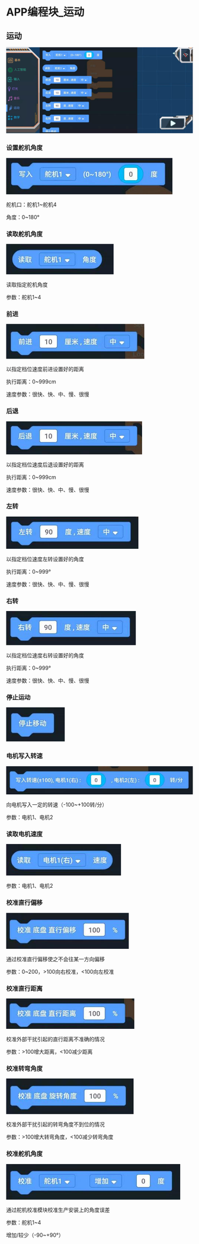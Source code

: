 # APP编程块_运动

## 运动

![](./images/MoonBot_APP_Moving.jpg)

### 设置舵机角度

![](./images/MoonBot_APP_Moving0.jpg)

舵机口：舵机1~舵机4

角度：0~180°

### 读取舵机角度

![](./images/MoonBot_APP_Moving1.jpg)

读取指定舵机角度

参数：舵机1~4

### 前进

![](./images/MoonBot_APP_Moving2.jpg)

以指定档位速度前进设置好的距离

执行距离：0~999cm

速度参数：很快、快、中、慢、很慢

### 后退

![](./images/MoonBot_APP_Moving3.jpg)

以指定档位速度后退设置好的距离

执行距离：0~999cm

速度参数：很快、快、中、慢、很慢

### 左转

![](./images/MoonBot_APP_Moving4.jpg)

以指定档位速度左转设置好的角度

执行距离：0~999°

速度参数：很快、快、中、慢、很慢

### 右转

![](./images/MoonBot_APP_Moving5.jpg)

以指定档位速度右转设置好的角度

执行距离：0~999°

速度参数：很快、快、中、慢、很慢

### 停止运动

![](./images/MoonBot_APP_Moving6.jpg)

### 电机写入转速

![](./images/MoonBot_APP_Moving7.jpg)

向电机写入一定的转速（-100~+100转/分）

参数：电机1、电机2

### 读取电机速度

![](./images/MoonBot_APP_Moving8.jpg)

参数：电机1、电机2

### 校准直行偏移

![](./images/MoonBot_APP_Moving9.jpg)

通过校准直行偏移使之不会往某一方向偏移

参数：0~200，>100向右校准，<100向左校准

### 校准直行距离

![](./images/MoonBot_APP_Moving10.jpg)

校准外部干扰引起的直行距离不准确的情况

参数：>100增大距离，<100减少距离

### 校准转弯角度

![](./images/MoonBot_APP_Moving11.jpg)

校准外部干扰引起的转弯角度不到位的情况

参数：>100增大转弯角度，<100减少转弯角度

### 校准舵机角度

![](./images/MoonBot_APP_Moving12.jpg)

通过舵机校准模块校准生产安装上的角度误差

参数：舵机1~4

增加/较少（-90~+90°）

